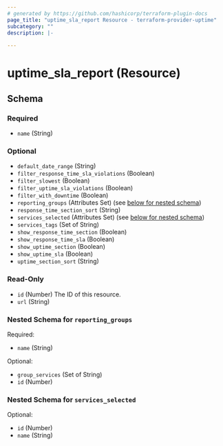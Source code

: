 ```yaml
---
# generated by https://github.com/hashicorp/terraform-plugin-docs
page_title: "uptime_sla_report Resource - terraform-provider-uptime"
subcategory: ""
description: |-
  
---
```


# uptime_sla_report (Resource)





<!-- schema generated by tfplugindocs -->
## Schema

### Required

- `name` (String)

### Optional

- `default_date_range` (String)
- `filter_response_time_sla_violations` (Boolean)
- `filter_slowest` (Boolean)
- `filter_uptime_sla_violations` (Boolean)
- `filter_with_downtime` (Boolean)
- `reporting_groups` (Attributes Set) (see [below for nested schema](#nestedatt--reporting_groups))
- `response_time_section_sort` (String)
- `services_selected` (Attributes Set) (see [below for nested schema](#nestedatt--services_selected))
- `services_tags` (Set of String)
- `show_response_time_section` (Boolean)
- `show_response_time_sla` (Boolean)
- `show_uptime_section` (Boolean)
- `show_uptime_sla` (Boolean)
- `uptime_section_sort` (String)

### Read-Only

- `id` (Number) The ID of this resource.
- `url` (String)

<a id="nestedatt--reporting_groups"></a>
### Nested Schema for `reporting_groups`

Required:

- `name` (String)

Optional:

- `group_services` (Set of String)
- `id` (Number)


<a id="nestedatt--services_selected"></a>
### Nested Schema for `services_selected`

Optional:

- `id` (Number)
- `name` (String)


